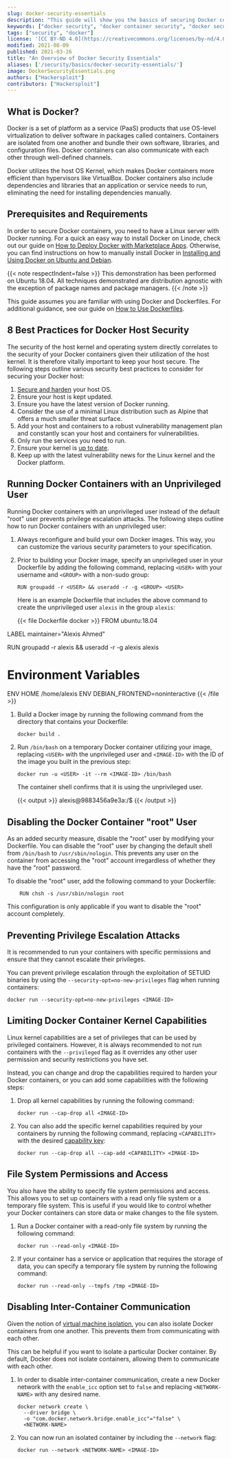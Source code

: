 ```yaml
---
slug: docker-security-essentials
description: "This guide will show you the basics of securing Docker containers, including managing user access, preventing privilege escalations, and more."
keywords: ["docker security", "docker container security", "docker security best practices"]
tags: ["security", "docker"]
license: '[CC BY-ND 4.0](https://creativecommons.org/licenses/by-nd/4.0)'
modified: 2021-08-09
published: 2021-03-26
title: "An Overview of Docker Security Essentials"
aliases: ['/security/basics/docker-security-essentials/']
image: DockerSecurityEssentials.png
authors: ["Hackersploit"]
contributors: ["Hackersploit"]
---
```


## What is Docker?

Docker is a set of platform as a service (PaaS) products that use OS-level virtualization to deliver software in packages called containers. Containers are isolated from one another and bundle their own software, libraries, and configuration files. Docker containers can also communicate with each other through well-defined channels.

Docker utilizes the host OS Kernel, which makes Docker containers more efficient than hypervisors like VirtualBox. Docker containers also include dependencies and libraries that an application or service needs to run, eliminating the need for installing dependencies manually.

## Prerequisites and Requirements

In order to secure Docker containers, you need to have a Linux server with Docker running. For a quick an easy way to install Docker on Linode, check out our guide on [How to Deploy Docker with Marketplace Apps](/docs/products/tools/marketplace/guides/docker/). Otherwise, you can find instructions on how to manually install Docker in [Installing and Using Docker on Ubuntu and Debian](/docs/guides/installing-and-using-docker-on-ubuntu-and-debian/).

{{< note respectIndent=false >}}
This demonstration has been performed on Ubuntu 18.04. All techniques demonstrated are distribution agnostic with the exception of package names and package managers.
{{< /note >}}

This guide assumes you are familiar with using Docker and Dockerfiles. For additional guidance, see our guide on [How to Use Dockerfiles](/docs/guides/how-to-use-dockerfiles/).

## 8 Best Practices for Docker Host Security

The security of the host kernel and operating system directly correlates to the security of your Docker containers given their utilization of the host kernel. It is therefore vitally important to keep your host secure. The following steps outline various security best practices to consider for securing your Docker host:

1.  [Secure and harden](/docs/products/compute/compute-instances/guides/set-up-and-secure/) your host OS.
1.  Ensure your host is kept updated.
1.  Ensure you have the latest version of Docker running.
1.  Consider the use of a minimal Linux distribution such as Alpine that offers a much smaller threat surface.
1.  Add your host and containers to a robust vulnerability management plan and constantly scan your host and containers for vulnerabilities.
1.  Only run the services you need to run.
1.  Ensure your kernel is [up to date](/docs/products/compute/compute-instances/guides/manage-the-kernel/).
1.  Keep up with the latest vulnerability news for the Linux kernel and the Docker platform.

## Running Docker Containers with an Unprivileged User

Running Docker containers with an unprivileged user instead of the default "root" user prevents privilege escalation attacks. The following steps outline how to run Docker containers with an unprivileged user:

1.  Always reconfigure and build your own Docker images. This way, you can customize the various security parameters to your specification.

1.  Prior to building your Docker image, specify an unprivileged user in your Dockerfile by adding the following command, replacing `<USER>` with your username and `<GROUP>` with a non-sudo group:

        RUN groupadd -r <USER> && useradd -r -g <GROUP> <USER>

    Here is an example Dockerfile that includes the above command to create the unprivileged user `alexis` in the group `alexis`:

    {{< file Dockerfile docker >}}
FROM ubuntu:18.04

LABEL maintainer="Alexis Ahmed"

RUN groupadd -r alexis && useradd -r -g alexis alexis

# Environment Variables
ENV HOME /home/alexis
ENV DEBIAN_FRONTEND=noninteractive
{{< /file >}}

1.  Build a Docker image by running the following command from the directory that contains your Dockerfile:

        docker build .

1.  Run `/bin/bash` on a temporary Docker container utilizing your image, replacing `<USER>` with the unprivileged user and `<IMAGE-ID>` with the ID of the image you built in the previous step:

        docker run -u <USER> -it --rm <IMAGE-ID> /bin/bash

    The container shell confirms that it is using the unprivileged user.

    {{< output >}}
alexis@9883456a9e3a:/$
{{< /output >}}

## Disabling the Docker Container "root" User

As an added security measure, disable the "root" user by modifying your Dockerfile. You can disable the "root" user by changing the default shell from `/bin/bash` to `/usr/sbin/nologin`. This prevents any user on the container from accessing the "root" account irregardless of whether they have the "root" password.

To disable the "root" user, add the following command to your Dockerfile:

        RUN chsh -s /usr/sbin/nologin root

This configuration is only applicable if you want to disable the "root" account completely.

## Preventing Privilege Escalation Attacks

It is recommended to run your containers with specific permissions and ensure that they cannot escalate their privileges.

You can prevent privilege escalation through the exploitation of SETUID binaries by using the `--security-opt=no-new-privileges` flag when running containers:

    docker run --security-opt=no-new-privileges <IMAGE-ID>

## Limiting Docker Container Kernel Capabilities

Linux kernel capabilities are a set of privileges that can be used by privileged containers. However, it is always recommended to not run containers with the `--privileged` flag as it overrides any other user permission and security restrictions you have set.

Instead, you can change and drop the capabilities required to harden your Docker containers, or you can add some capabilities with the following steps:

1.  Drop all kernel capabilities by running the following command:

        docker run --cap-drop all <IMAGE-ID>

1.  You can also add the specific kernel capabilities required by your containers by running the following command, replacing `<CAPABILITY>` with the desired [capability key](https://docs.docker.com/engine/reference/run/#runtime-privilege-and-linux-capabilities):

        docker run --cap-drop all --cap-add <CAPABILITY> <IMAGE-ID>

## File System Permissions and Access

You also have the ability to specify file system permissions and access. This allows you to set up containers with a read only file system or a temporary file system. This is useful if you would like to control whether your Docker containers can store data or make changes to the file system.

1.  Run a Docker container with a read-only file system by running the following command:

        docker run --read-only <IMAGE-ID>

1.  If your container has a service or application that requires the storage of data, you can specify a temporary file system by running the following command:

        docker run --read-only --tmpfs /tmp <IMAGE-ID>

## Disabling Inter-Container Communication

Given the notion of [virtual machine isolation](https://en.wikipedia.org/wiki/Temporal_isolation_among_virtual_machines), you can also isolate Docker containers from one another. This prevents them from communicating with each other.

This can be helpful if you want to isolate a particular Docker container. By default, Docker does not isolate containers, allowing them to communicate with each other.

1.  In order to disable inter-container communication, create a new Docker network with the `enable_icc` option set to `false` and replacing `<NETWORK-NAME>` with any desired name.

        docker network create \
          --driver bridge \
          -o "com.docker.network.bridge.enable_icc"="false" \
          <NETWORK-NAME>

1.  You can now run an isolated container by including the `--network` flag:

        docker run --network <NETWORK-NAME> <IMAGE-ID>
